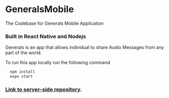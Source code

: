# GeneralsMobile
The Codebase for Generals Mobile Application

### Built in React Native and Nodejs
Generals is an app that allows individual to share Audio Messages from any part of the world.

To run this app locally run the following command
```javascript
  npm install
  expo start
```

### [Link to server-side repository](https://github.com/Giftedcooperation/generalsapi).


